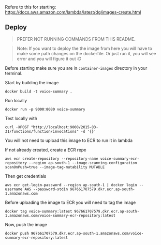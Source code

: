 Refere to this for starting: 
https://docs.aws.amazon.com/lambda/latest/dg/images-create.html

## Deploy 

> PREFER NOT RUNNING COMMANDS FROM THIS README.

> Note: If you want to deploy the the image from here you will have to make some path changes on the dockerfile. Or just run it, you will see error and you will figure it out :D

Before starting make sure you are in `container-images` directory in your terminal.

Start by building the image
```
docker build -t voice-summary .   
```

Run locally
```
docker run -p 9000:8080 voice-summary 
```

Test locally with
```
curl -XPOST "http://localhost:9000/2015-03-31/functions/function/invocations" -d '{}'
```


You will not need to upload this image to ECR to run it in lambda

If not already created, create a ECR repo
```
aws ecr create-repository --repository-name voice-summary-ecr-repository --region ap-south-1 --image-scanning-configuration scanOnPush=true --image-tag-mutability MUTABLE
```

Then get credentials
```
aws ecr get-login-password --region ap-south-1 | docker login --username AWS --password-stdin 967661707579.dkr.ecr.ap-south-1.amazonaws.com
```

Before uploading the image to ECR you will need to tag the image
```
docker tag voice-summary:latest 967661707579.dkr.ecr.ap-south-1.amazonaws.com/voice-summary-ecr-repository:latest
```

Now, push the image
```
docker push 967661707579.dkr.ecr.ap-south-1.amazonaws.com/voice-summary-ecr-repository:latest
```


